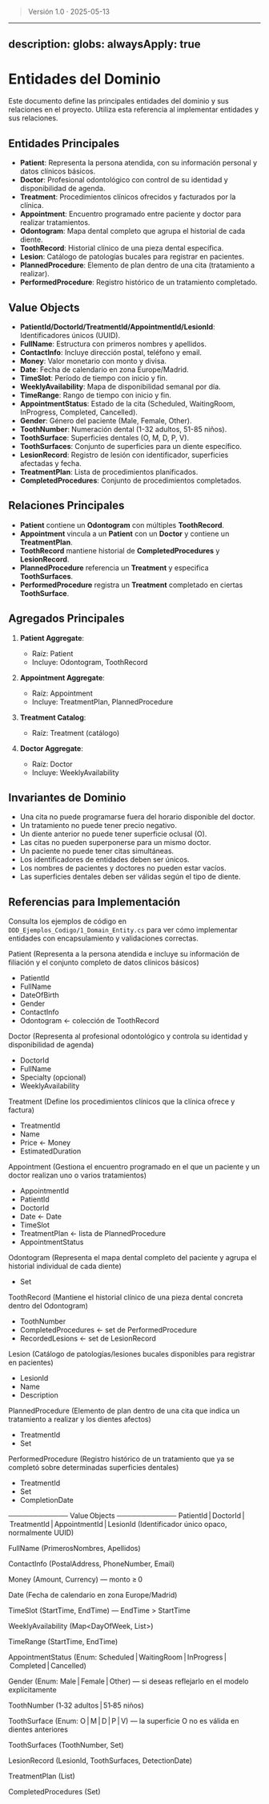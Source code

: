 > Versión 1.0 · 2025-05-13

---
description: 
globs: 
alwaysApply: true
---
# Entidades del Dominio

Este documento define las principales entidades del dominio y sus relaciones en el proyecto. Utiliza esta referencia al implementar entidades y sus relaciones.

## Entidades Principales

- **Patient**: Representa la persona atendida, con su información personal y datos clínicos básicos.
- **Doctor**: Profesional odontológico con control de su identidad y disponibilidad de agenda.
- **Treatment**: Procedimientos clínicos ofrecidos y facturados por la clínica.
- **Appointment**: Encuentro programado entre paciente y doctor para realizar tratamientos.
- **Odontogram**: Mapa dental completo que agrupa el historial de cada diente.
- **ToothRecord**: Historial clínico de una pieza dental específica.
- **Lesion**: Catálogo de patologías bucales para registrar en pacientes.
- **PlannedProcedure**: Elemento de plan dentro de una cita (tratamiento a realizar).
- **PerformedProcedure**: Registro histórico de un tratamiento completado.

## Value Objects

- **PatientId/DoctorId/TreatmentId/AppointmentId/LesionId**: Identificadores únicos (UUID).
- **FullName**: Estructura con primeros nombres y apellidos.
- **ContactInfo**: Incluye dirección postal, teléfono y email.
- **Money**: Valor monetario con monto y divisa.
- **Date**: Fecha de calendario en zona Europe/Madrid.
- **TimeSlot**: Período de tiempo con inicio y fin.
- **WeeklyAvailability**: Mapa de disponibilidad semanal por día.
- **TimeRange**: Rango de tiempo con inicio y fin.
- **AppointmentStatus**: Estado de la cita (Scheduled, WaitingRoom, InProgress, Completed, Cancelled).
- **Gender**: Género del paciente (Male, Female, Other).
- **ToothNumber**: Numeración dental (1-32 adultos, 51-85 niños).
- **ToothSurface**: Superficies dentales (O, M, D, P, V).
- **ToothSurfaces**: Conjunto de superficies para un diente específico.
- **LesionRecord**: Registro de lesión con identificador, superficies afectadas y fecha.
- **TreatmentPlan**: Lista de procedimientos planificados.
- **CompletedProcedures**: Conjunto de procedimientos completados.

## Relaciones Principales

- **Patient** contiene un **Odontogram** con múltiples **ToothRecord**.
- **Appointment** vincula a un **Patient** con un **Doctor** y contiene un **TreatmentPlan**.
- **ToothRecord** mantiene historial de **CompletedProcedures** y **LesionRecord**.
- **PlannedProcedure** referencia un **Treatment** y especifica **ToothSurfaces**.
- **PerformedProcedure** registra un **Treatment** completado en ciertas **ToothSurface**.

## Agregados Principales

1. **Patient Aggregate**:
   - Raíz: Patient
   - Incluye: Odontogram, ToothRecord
   
2. **Appointment Aggregate**:
   - Raíz: Appointment
   - Incluye: TreatmentPlan, PlannedProcedure

3. **Treatment Catalog**:
   - Raíz: Treatment (catálogo)
   
4. **Doctor Aggregate**:
   - Raíz: Doctor
   - Incluye: WeeklyAvailability

## Invariantes de Dominio

- Una cita no puede programarse fuera del horario disponible del doctor.
- Un tratamiento no puede tener precio negativo.
- Un diente anterior no puede tener superficie oclusal (O).
- Las citas no pueden superponerse para un mismo doctor.
- Un paciente no puede tener citas simultáneas.
- Los identificadores de entidades deben ser únicos.
- Los nombres de pacientes y doctores no pueden estar vacíos.
- Las superficies dentales deben ser válidas según el tipo de diente.

## Referencias para Implementación

Consulta los ejemplos de código en `DDD_Ejemplos_Codigo/1_Domain_Entity.cs` para ver cómo implementar entidades con encapsulamiento y validaciones correctas.

Patient (Representa a la persona atendida e incluye su información de filiación y el conjunto completo de datos clínicos básicos)  
  - PatientId  
  - FullName  
  - DateOfBirth  
  - Gender  
  - ContactInfo  
  - Odontogram ← colección de ToothRecord  

Doctor (Representa al profesional odontológico y controla su identidad y disponibilidad de agenda)  
  - DoctorId  
  - FullName  
  - Specialty (opcional)  
  - WeeklyAvailability  

Treatment (Define los procedimientos clínicos que la clínica ofrece y factura)  
  - TreatmentId  
  - Name  
  - Price ← Money  
  - EstimatedDuration  

Appointment (Gestiona el encuentro programado en el que un paciente y un doctor realizan uno o varios tratamientos)  
  - AppointmentId  
  - PatientId  
  - DoctorId  
  - Date ← Date  
  - TimeSlot  
  - TreatmentPlan ← lista de PlannedProcedure  
  - AppointmentStatus  

Odontogram (Representa el mapa dental completo del paciente y agrupa el historial individual de cada diente)  
  - Set<ToothRecord>  

ToothRecord (Mantiene el historial clínico de una pieza dental concreta dentro del Odontogram)  
  - ToothNumber  
  - CompletedProcedures ← set de PerformedProcedure  
  - RecordedLesions ← set de LesionRecord  

Lesion (Catálogo de patologías/lesiones bucales disponibles para registrar en pacientes)  
  - LesionId  
  - Name  
  - Description  

PlannedProcedure (Elemento de plan dentro de una cita que indica un tratamiento a realizar y los dientes afectos)  
  - TreatmentId  
  - Set<ToothSurfaces>  

PerformedProcedure (Registro histórico de un tratamiento que ya se completó sobre determinadas superficies dentales)  
  - TreatmentId  
  - Set<ToothSurface>  
  - CompletionDate  


──────────── Value Objects ────────────
PatientId | DoctorId | TreatmentId | AppointmentId | LesionId (Identificador único opaco, normalmente UUID)

FullName (PrimerosNombres, Apellidos)

ContactInfo (PostalAddress, PhoneNumber, Email)

Money (Amount, Currency) — monto ≥ 0

Date (Fecha de calendario en zona Europe/Madrid)

TimeSlot (StartTime, EndTime) — EndTime > StartTime

WeeklyAvailability (Map<DayOfWeek, List<TimeRange>>)

TimeRange (StartTime, EndTime)

AppointmentStatus (Enum: Scheduled | WaitingRoom | InProgress | Completed | Cancelled)

Gender (Enum: Male | Female | Other) — si deseas reflejarlo en el modelo explícitamente

ToothNumber (1‑32 adultos | 51‑85 niños)

ToothSurface (Enum: O | M | D | P | V) — la superficie O no es válida en dientes anteriores

ToothSurfaces (ToothNumber, Set<ToothSurface>)

LesionRecord (LesionId, ToothSurfaces, DetectionDate)

TreatmentPlan (List<PlannedProcedure>)

CompletedProcedures (Set<PerformedProcedure>)



